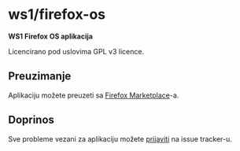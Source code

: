 # ws1/firefox-os

**WS1 Firefox OS aplikacija**

Licencirano pod uslovima GPL v3 licence.

## Preuzimanje

Aplikaciju možete preuzeti sa
[Firefox Marketplace](https://marketplace.firefox.com/app/ws1)-a.

## Doprinos

Sve probleme vezani za aplikaciju možete
[prijaviti](https://github.com/ws1/firefox-os/issues/new) na issue tracker-u.